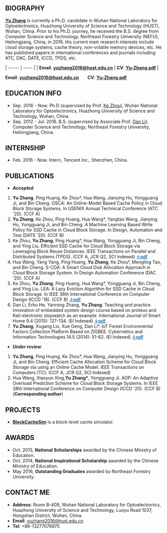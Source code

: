 ## BIOGRAPHY
**[Yu Zhang](https://github.com/zhangyu-hust)** is currently a Ph.D. candidate in Wuhan National Laboratory for Optoelectronics, Huazhong University of Science and Technology (HUST), Wuhan, China. Prior to his Ph.D. journey, he received the B.S. degree from Computer Science and Technology, Northeast Forestry University (NEFU), Heilongjiang, China, in 2016. His current main research interests include cloud storage systems, cache theory, non-volatile memory devices, etc. He has published papers in international conferences and journals including ATC, DAC, DATE, ICCD, TPDS, etc.

| :----- | ----: |
| **Email**: **[yuzhang2016@hust.edu.cn](yuzhang2016@hust.edu.cn)** | **CV**: **[Yu-Zhang.pdf](yu-zhang.pdf)** |

**Email**: **[yuzhang2016@hust.edu.cn](yuzhang2016@hust.edu.cn)** &nbsp;&nbsp;&nbsp;&nbsp;&nbsp; **CV**: **[Yu-Zhang.pdf](yu-zhang.pdf)**

## EDUCATION INFO
- Sep. 2016 - Now. Ph.D (supervised by Prof. [Ke Zhou](http://faculty.hust.edu.cn/zhouke2/zh_CN/index.htm)), Wuhan National Laboratory for Optoelectronics, Huazhong University of Science and Technology, Wuhan, China.
- Sep. 2012 - Jul. 2016. B.S. (supervised by Associate Prof. [Dan Li](https://icec.nefu.edu.cn/info/1023/1576.htm)), Computer Science and Technology, Northeast Forestry University, Heilongjiang, China.

## INTERNSHIP
- Feb. 2016 - Now. Intern, Tencent Inc., Shenzhen, China.

## PUBLICATIONS
- ***Accepted***
<ol>
<li><strong>Yu Zhang</strong>, Ping Huang, Ke Zhou*, Hua Wang, Jianying Hu, Yongguang Ji, and Bin Cheng. OSCA: An Online-Model Based Cache Policy in Cloud Block Storage Systems. In USENIX Annual Technical Conference (ATC '20). (CCF A)</li>

<li><strong>Yu Zhang</strong>, Ke Zhou, Ping Huang, Hua Wang*, Yangtao Wang, Jianying Hu, Yongguang Ji, and Bin Cheng. A Machine Learning Based Write Policy for SSD Cache in Cloud Block Storage. In Design, Automation and Test (DATE '20). (CCF B) </li>

<li>Ke Zhou, <strong>Yu Zhang</strong>, Ping Huang*, Hua Wang, Yongguang Ji, Bin Cheng, and Ying Liu. Efficient SSD Cache for Cloud Block Storage via Leveraging Block Reuse Distances. IEEE Transactions on Parallel and Distributed Systems (TPDS). (CCF A, JCR Q2, SCI Indexed) <a href="https://ieeexplore.ieee.org/stamp/stamp.jsp?tp=&arnumber=9091319"><strong><font color="#267cb9">↓pdf</font></strong></a></li>

<li>Hua Wang, Yang Yang, Ping Huang, <strong>Yu Zhang</strong>, Ke Zhou*, Mengling Tao, and Bin Cheng. S-CDA: A Smart Cloud Disk Allocation Approach in Cloud Block Storage System. In Design Automation Conference (DAC '20). (CCF A)</li>
 
<li>Ke Zhou, <strong>Yu Zhang</strong>, Ping Huang, Hua Wang*, Yongguang Ji, Bin Cheng, and Ying Liu. LEA: A Lazy Eviction Algorithm for SSD Cache in Cloud Block Storage. In IEEE 36th International Conference on Computer Design (ICCD '18). (CCF B) <a href="https://ieeexplore.ieee.org/stamp/stamp.jsp?arnumber=8615741"><strong><font color="#267cb9">↓pdf</font></strong></a></li>

<li>Dan Li, Erhu He, Yanrong Zhang, <strong>Yu Zhang</strong>. Teaching and practice innovation of embedded system design course based on proteus and Keil-electronic stopwatch as an example. International Journal of Smart Home 9.4 (2015): 127-134. (EI Indexed) <a href="https://pdfs.semanticscholar.org/f994/4838dc0a8dd2fb0cdf9152ac6fe935bb2e41.pdf?_ga=2.13157940.2029911364.1588930479-1326549745.1588748265"><strong><font color="#267cb9">↓pdf</font></strong></a> </li>

<li><strong>Yu Zhang</strong>, Xugang Liu, Xue Geng, Dan Li*. IoT Forest Environmental Factors Collection Platform Based on ZIGBEE. Cybernetics and Information Technologies 14.5 (2014): 51-62. (EI Indexed) <a href="http://www.cit.iit.bas.bg/CIT_2014/v14-s/6BJTU--06-md-Gotovo.pdf"><strong><font color="#267cb9">↓pdf</font></strong></a></li>
</ol>

- ***Under review***
<ol>
<li><strong>Yu Zhang</strong>, Ping Huang, Ke Zhou*, Hua Wang, Jianying Hu, Yongguang Ji, and Bin Cheng. Efficient Cache Allocation Scheme for Cloud Block Storage via using an Online Cache Model. IEEE Transactions on Computers (TC). (CCF A, JCR Q2, SCI Indexed)</li>
 
<!--li><strong>Yu Zhang</strong>, Ke Zhou*. A survey on AI for storage. ACM Transactions on Storage (TOS). (CCF A, JCR Q3, SCI Indexed)</li-->
 
<li>Hua Wang, Xiaoyun Xing,<strong>Yu Zhang*</strong>, Yongguang Ji. AOP: An Adaptive Overload Prediction Scheme for Cloud Block Storage Systems. In IEEE 38th International Conference on Computer Design (ICCD '20). (CCF B) (<strong>Corresponding author</strong>)</li>
</ol>

## PROJECTS
- **[BlockCacheSim](https://github.com/zydirtyfish/BlockCacheSim)** is a block-level cache simulator.

## AWARDS
- Oct. 2013, **National Scholarships** awarded by the Chinese Ministry of Education.
- Oct. 2014, **National Inspirational Scholarship** awarded by the Chinese Ministry of Education.
- May  2016, **Outstanding Graduates** awarded by Northeast Forestry University.

## CONTACT ME
- **Address**: Room B-409, Wuhan National Laboratory for Optoelectronics, Huazhong University of Science and Technology, Luoyu Road 1037, Hongshan District, Wuhan, China.
- **Email**: yuzhang2016@hust.edu.cn
- **Tel**: +86-13277076975
